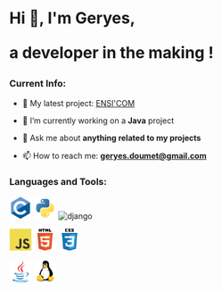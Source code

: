 <h1 align="left">Hi 👋, I'm Geryes,<br> <p align="left">a developer in the making !</p> </h1>


<h3 align="left">Current Info:</h3>

- 🔭 My latest project: [ENSI'COM](https://github.com/Geryes-Doumit/ENSI-COM)

- 🌱 I’m currently working on a **Java** project

- 💬 Ask me about **anything related to my projects**

- 📫 How to reach me: **geryes.doumet@gmail.com**


<h3 align="left">Languages and Tools:</h3>
<p align="left"> <a target="_blank" rel="noreferrer"> <img src="https://raw.githubusercontent.com/devicons/devicon/master/icons/c/c-original.svg" alt="c" width="40" height="40"/> </a> </a>
<a target="_blank" rel="noreferrer"> <img src="https://raw.githubusercontent.com/devicons/devicon/master/icons/python/python-original.svg" alt="python" width="40" height="40"/> </a>
<a target="_blank" rel="noreferrer"> <img src="https://cdn.worldvectorlogo.com/logos/django.svg" alt="django" width="40" height="40"/> </a> <br>

<a target="_blank" rel="noreferrer"> <img src="https://raw.githubusercontent.com/devicons/devicon/master/icons/javascript/javascript-original.svg" alt="javascript" width="40" height="40"/> </a>
<a target="_blank" rel="noreferrer"> <img src="https://raw.githubusercontent.com/devicons/devicon/master/icons/html5/html5-original-wordmark.svg" alt="html5" width="40" height="40"/> </a>
<a target="_blank" rel="noreferrer"> <img src="https://raw.githubusercontent.com/devicons/devicon/master/icons/css3/css3-original-wordmark.svg" alt="css3" width="40" height="40"/> </a> <br>

<a target="_blank" rel="noreferrer"> <img src="https://raw.githubusercontent.com/devicons/devicon/master/icons/java/java-original.svg" alt="java" width="40" height="40"/> </a>
<a target="_blank" rel="noreferrer"> <img src="https://raw.githubusercontent.com/devicons/devicon/master/icons/linux/linux-original.svg" alt="linux" width="40" height="40"/> </p>

<!-- ![](https://github-readme-stats.vercel.app/api?username=Geryes-Doumit&theme=tokyonight&hide_border=true&include_all_commits=false&count_private=false)<br/> -->

<!-- <h3 align="left">My latest projects:</h3>
<p>&nbsp;<img align="center" src="https://github-readme-stats.vercel.app/api/pin/?username=geryes-doumit&repo=chatRooms&show_icons=true&theme=ayu-mirage&locale=en&layout=compact" alt="geryes-doumit" />  &nbsp;<img align="center" src="https://github-readme-stats.vercel.app/api/pin/?username=geryes-doumit&repo=Simplified-Abalone&show_icons=true&theme=solarized-light&locale=en&layout=compact" alt="geryes-doumit" /></p>
<br>
<p>&nbsp;<img align="center" src="https://github-readme-stats.vercel.app/api/pin/?username=geryes-doumit&repo=Python-Pong&show_icons=true&theme=moltack&locale=en&layout=compact" alt="geryes-doumit" />  &nbsp;<img align="center" src="https://github-readme-stats.vercel.app/api/pin/?username=geryes-doumit&repo=Python-Tic-Tac-Toe&show_icons=true&theme=react&locale=en&layout=compact" alt="geryes-doumit" /></p>
-->
